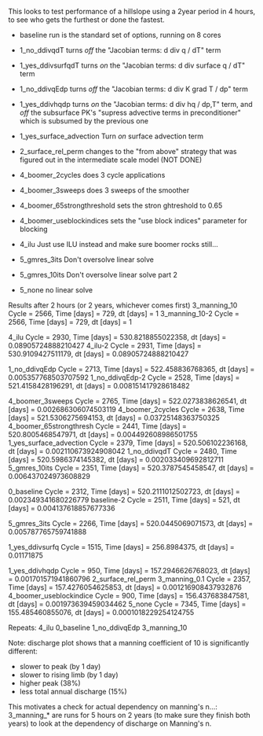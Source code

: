 This looks to test performance of a hillslope using a 2year period in 4 hours, to see who gets the furthest or done the fastest.

* baseline run is the standard set of options, running on 8 cores

* 1_no_ddivqdT turns _off_ the "Jacobian terms: d div q / dT" term
* 1_yes_ddivsurfqdT turns _on_ the "Jacobian terms: d div surface q / dT" term 
* 1_no_ddivqEdp turns _off_ the "Jacobian terms: d div K grad T / dp" term
* 1_yes_ddivhqdp turns _on_ the "Jacobian terms: d div hq / dp,T" term,
  and _off_ the subsurface PK's "supress advective terms in
  preconditioner" which is subsumed by the previous one
* 1_yes_surface_advection Turn _on_ surface advection term

* 2_surface_rel_perm changes to the "from above" strategy that was figured out in the intermediate scale model (NOT DONE)

* 4_boomer_2cycles does 3 cycle applications
* 4_boomer_3sweeps does 3 sweeps of the smoother
* 4_boomer_65strongthreshold sets the stron ghtreshold to 0.65
* 4_boomer_useblockindices sets the "use block indices" parameter for blocking
* 4_ilu Just use ILU instead and make sure boomer rocks still...

* 5_gmres_3its Don't oversolve linear solve
* 5_gmres_10its Don't oversolve linear solve part 2
* 5_none no linear solve

Results after 2 hours (or 2 years, whichever comes first)
3_manning_10		Cycle = 2566,  Time [days] = 729,  dt [days] = 1
3_manning_10-2		Cycle = 2566,  Time [days] = 729,  dt [days] = 1

4_ilu			Cycle = 2930,  Time [days] = 530.8218855022358,  dt [days] = 0.08905724888210427
4_ilu-2			Cycle = 2931,  Time [days] = 530.9109427511179,  dt [days] = 0.08905724888210427

1_no_ddivqEdp		Cycle = 2713,  Time [days] = 522.458836768365,  dt [days] = 0.005357768503707592
1_no_ddivqEdp-2		Cycle = 2528,  Time [days] = 521.4158428196291,  dt [days] = 0.008151417928618482

4_boomer_3sweeps	Cycle = 2765,  Time [days] = 522.0273838626541,  dt [days] = 0.002686306074503119
4_boomer_2cycles	Cycle = 2638,  Time [days] = 521.5306275694153,  dt [days] = 0.03725148363750325
4_boomer_65strongthresh Cycle = 2441,  Time [days] = 520.8005468547971,  dt [days] = 0.004492608986501755
1_yes_surface_advection Cycle = 2379,  Time [days] = 520.506102236168,  dt [days] = 0.002110673924908042
1_no_ddivqdT		Cycle = 2480,  Time [days] = 520.5986374145382,  dt [days] = 0.002033409692812711
5_gmres_10its		Cycle = 2351,  Time [days] = 520.3787545458547,  dt [days] = 0.006437024973608829

0_baseline		Cycle = 2312,  Time [days] = 520.2111012502723,  dt [days] = 0.002349341680226779
baseline-2		Cycle = 2511,  Time [days] = 521,  dt [days] = 0.004137618857677336

5_gmres_3its		Cycle = 2266,  Time [days] = 520.0445069071573,  dt [days] = 0.005787765759741888

1_yes_ddivsurfq		Cycle = 1515,  Time [days] = 256.8984375,  dt [days] = 0.01171875

1_yes_ddivhqdp		Cycle = 950,  Time [days] = 157.2946626768023,  dt [days] = 0.001701571941860796
2_surface_rel_perm
3_manning_0.1		Cycle = 2357,  Time [days] = 157.4276054625853,  dt [days] = 0.001216908437932876
4_boomer_useblockindice Cycle = 900,  Time [days] = 156.437683847581,  dt [days] = 0.001973639459034462
5_none			Cycle = 7345,  Time [days] = 155.485460855076,  dt [days] = 0.0001018229254124755


Repeats:
4_ilu
0_baseline
1_no_ddivqEdp
3_manning_10


Note: discharge plot shows that a manning coefficient of 10 is significantly different:
- slower to peak (by 1 day)
- slower to rising limb (by 1 day)
- higher peak (38%)
- less total annual discharge (15%)


This motivates a check for actual dependency on manning's n...:
3_manning_* are runs for 5 hours on 2 years (to make sure they finish
both years) to look at the dependency of discharge on Manning's n.



